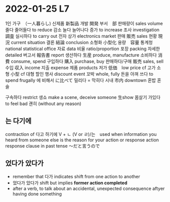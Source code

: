 # 2022-01-25 L7

1인 가구　（一人暮らし)
신제품 新製品
개발 開発
부서　部
판매량이 sales volume 
줄다 줄어들다 to reduce 감소
늘다 늘어나다 증가 to increase 
조사 investigation 調査
실시하다  to carry out
전자 상가 electronics market
판매 販売 sales
현황 現況 current situation
결론 結論 conclusion
소형화 小型化
용량　容量
통계청 national statistical office
자료 data
비율 ratio/proportion
포장 packing
자세한 detailed
버고서 報告書 report
생산하다 生産 produce, manufacture
소비하다 消費 consume, spend
구입하다 購入 purchase, buy
판매하다/구매 販売 sales, sell
수입 収入 income
지출 expense
제품 products
저가 低価　low price cf 고가
소형 小型 cf 대형
할인 행사 discount event
꼬박 whole, fully
돈을 아껴 쓰다 to spend frugally
에 비해서 に比べて
밀리다 = 막히다 
시내 市内 downtown
혼밥
혼술

구속하다 restrict
생쇼 make a scene, deceive someone 生show
몸살기 가있다 to feel bad
괜히 (without any reason)
 
## 는 다기에 
contraction of 다고 하기에
V + ㄴ (V or ㄹ)/는　used when information you heard from someone else is the reason for your action or response
action response clause in past tense
～だと言うので

## 었다가 았다가
* remember that 다가 indicates shift from one action to another
* 었다가 았다가 shift but implies **former action completed**
* after a verb, to talk about an accidental, unexpected consequence aftyer having done something